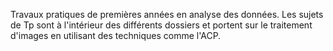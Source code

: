Travaux pratiques  de premières années en analyse des données. Les sujets de Tp sont à l'intérieur des différents dossiers et portent sur le traitement d'images en utilisant des techniques comme l'ACP.
